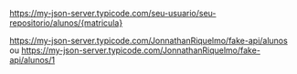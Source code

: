 https://my-json-server.typicode.com/seu-usuario/seu-repositorio/alunos/{matricula}

https://my-json-server.typicode.com/JonnathanRiquelmo/fake-api/alunos
ou
https://my-json-server.typicode.com/JonnathanRiquelmo/fake-api/alunos/1
